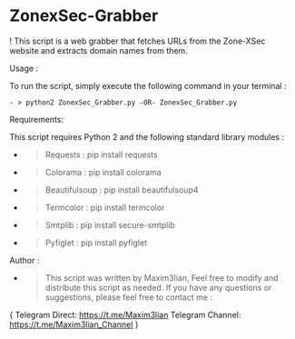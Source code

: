 # ZonexSec-Grabber

! This script is a web grabber that fetches URLs from the Zone-XSec website and extracts domain names from them.

 Usage :

To run the script, simply execute the following command in your terminal :

	- > python2 ZonexSec_Grabber.py -OR- ZonexSec_Grabber.py

 Requirements:

 This script requires Python 2 and the following standard library modules :
- > Requests : pip install requests
- > Colorama : pip install colorama
- > Beautifulsoup : pip install beautifulsoup4
- > Termcolor : pip install termcolor
- > Smtplib : pip install secure-smtplib
- > Pyfiglet : pip install pyfiglet

 Author :

- > This script was written by Maxim3lian, Feel free to modify and distribute this script as needed. If you have any questions or suggestions, please feel free to contact me :

{
	Telegram Direct: https://t.me/Maxim3lian
		Telegram Channel: https://t.me/Maxim3lian_Channel
											}
